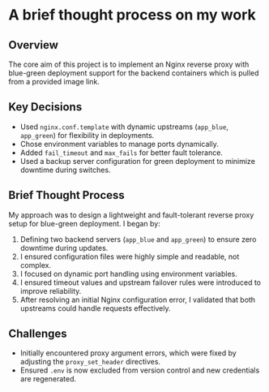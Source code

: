 # A brief thought process on my work

## Overview
The core aim of this project is to implement an Nginx reverse proxy with blue-green deployment support for the backend containers which is pulled from a provided image link.

## Key Decisions
- Used `nginx.conf.template` with dynamic upstreams (`app_blue`, `app_green`) for flexibility in deployments.
- Chose environment variables to manage ports dynamically.
- Added `fail_timeout` and `max_fails` for better fault tolerance.
- Used a backup server configuration for green deployment to minimize downtime during switches.



## Brief Thought Process
My approach was to design a lightweight and fault-tolerant reverse proxy setup for blue-green deployment. I began by:
1. Defining two backend servers (`app_blue` and `app_green`) to ensure zero downtime during updates.
2. I ensured configuration files were highly simple and readable, not complex.
3. I focused on dynamic port handling using environment variables.
4. I ensured timeout values and upstream failover rules were introduced to improve reliability.
5. After resolving an initial Nginx configuration error, I validated that both upstreams could handle requests effectively.


## Challenges
- Initially encountered proxy argument errors, which were fixed by adjusting the `proxy_set_header` directives.
- Ensured `.env` is now excluded from version control and new credentials are regenerated.
